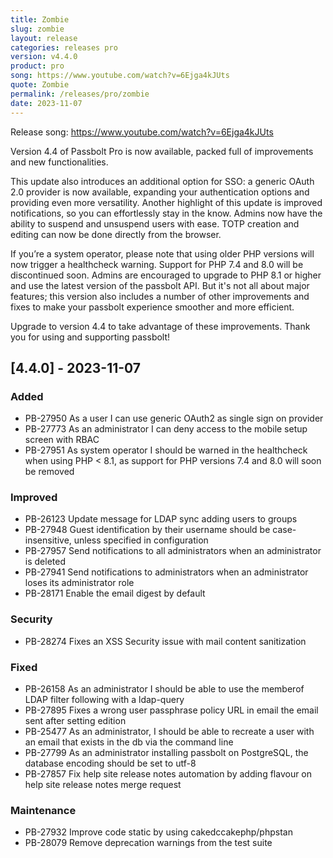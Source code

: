 ```yaml
---
title: Zombie
slug: zombie
layout: release
categories: releases pro
version: v4.4.0
product: pro
song: https://www.youtube.com/watch?v=6Ejga4kJUts
quote: Zombie
permalink: /releases/pro/zombie
date: 2023-11-07
---
```

Release song: https://www.youtube.com/watch?v=6Ejga4kJUts

Version 4.4 of Passbolt Pro is now available, packed full of improvements and new functionalities.

This update also introduces an additional option for SSO: a generic OAuth 2.0 provider is now available, expanding your authentication options and providing even more versatility. Another highlight of this update is improved notifications, so you can effortlessly stay in the know. Admins now have the ability to suspend and unsuspend users with ease. TOTP creation and editing can now be done directly from the browser.

If you’re a system operator, please note that using older PHP versions will now trigger a healthcheck warning. Support for PHP 7.4 and 8.0 will be discontinued soon. Admins are encouraged to upgrade to PHP 8.1 or higher and use the latest version of the passbolt API.  But it's not all about major features; this version also includes a number of other improvements and fixes to make your passbolt experience smoother and more efficient.

Upgrade to version 4.4 to take advantage of these improvements. Thank you for using and supporting passbolt!

## [4.4.0] - 2023-11-07
### Added
- PB-27950 As a user I can use generic OAuth2 as single sign on provider
- PB-27773 As an administrator I can deny access to the mobile setup screen with RBAC
- PB-27951 As system operator I should be warned in the healthcheck when using PHP < 8.1, as support for PHP versions 7.4 and 8.0 will soon be removed

### Improved
- PB-26123 Update message for LDAP sync adding users to groups
- PB-27948 Guest identification by their username should be case-insensitive, unless specified in configuration
- PB-27957 Send notifications to all administrators when an administrator is deleted
- PB-27941 Send notifications to administrators when an administrator loses its administrator role
- PB-28171 Enable the email digest by default

### Security
- PB-28274 Fixes an XSS Security issue with mail content sanitization

### Fixed
- PB-26158 As an administrator I should be able to use the memberof LDAP filter following with a ldap-query
- PB-27895 Fixes a wrong user passphrase policy URL in email the email sent after setting edition
- PB-25477 As an administrator, I should be able to recreate a user with an email that exists in the db via the command line
- PB-27799 As an administrator installing passbolt on PostgreSQL, the database encoding should be set to utf-8
- PB-27857 Fix help site release notes automation by adding flavour on help site release notes merge request

### Maintenance
- PB-27932 Improve code static by using cakedccakephp/phpstan
- PB-28079 Remove deprecation warnings from the test suite
